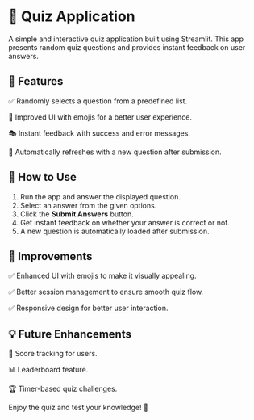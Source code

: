 # 📜 Quiz Application

A simple and interactive quiz application built using Streamlit. This app presents random quiz questions and provides instant feedback on user answers.

## 🎯 Features

✅ Randomly selects a question from a predefined list.

🎨 Improved UI with emojis for a better user experience.

🎭 Instant feedback with success and error messages.

🔄 Automatically refreshes with a new question after submission.

## 🚀 How to Use

1. Run the app and answer the displayed question.
2. Select an answer from the given options.
3. Click the **Submit Answers** button.
4. Get instant feedback on whether your answer is correct or not.
5. A new question is automatically loaded after submission.

## 📌 Improvements

✅ Enhanced UI with emojis to make it visually appealing.

✅ Better session management to ensure smooth quiz flow.

✅ Responsive design for better user interaction.

## 💡 Future Enhancements

🔢 Score tracking for users.

📊 Leaderboard feature.

🏆 Timer-based quiz challenges.

Enjoy the quiz and test your knowledge! 🎉
